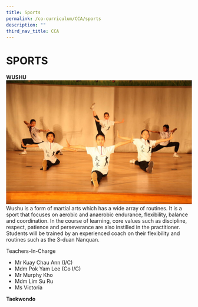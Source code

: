 ```yaml
---
title: Sports
permalink: /co-curriculum/CCA/sports
description: ""
third_nav_title: CCA
---
```

# SPORTS
**WUSHU**
![](/images/Wushu%20(2).jpg)
Wushu is a form of martial arts which has a wide array of routines.  It is a sport that focuses on aerobic and anaerobic endurance, flexibility, balance and coordination.  In the course of learning, core values such as discipline, respect, patience and perseverance are also instilled in the practitioner. Students will be trained by an experienced coach on their flexibility and routines such as the 3-duan Nanquan.

Teachers-In-Charge

* Mr Kuay Chau Ann (I/C)
* Mdm Pok Yam Lee (Co I/C)
* Mr Murphy Kho
* Mdm Lim Su Ru
* Ms Victoria

**Taekwondo**
